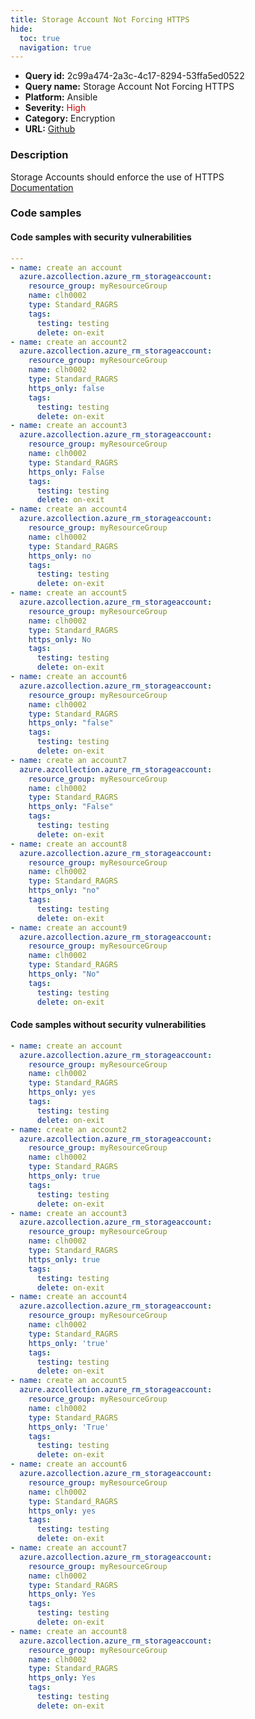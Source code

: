 ```yaml
---
title: Storage Account Not Forcing HTTPS
hide:
  toc: true
  navigation: true
---
```


<style>
  .highlight .hll {
    background-color: #ff171742;
  }
  .md-content {
    max-width: 1100px;
    margin: 0 auto;
  }
</style>

-   **Query id:** 2c99a474-2a3c-4c17-8294-53ffa5ed0522
-   **Query name:** Storage Account Not Forcing HTTPS
-   **Platform:** Ansible
-   **Severity:** <span style="color:#C00">High</span>
-   **Category:** Encryption
-   **URL:** [Github](https://github.com/Checkmarx/kics/tree/master/assets/queries/ansible/azure/storage_account_not_forcing_https)

### Description
Storage Accounts should enforce the use of HTTPS<br>
[Documentation](https://docs.ansible.com/ansible/latest/collections/azure/azcollection/azure_rm_storageaccount_module.html#parameter-https_only)

### Code samples
#### Code samples with security vulnerabilities
```yaml title="Positive test num. 1 - yaml file" hl_lines="33 3 69 42 78 15 51 24 60"
---
- name: create an account
  azure.azcollection.azure_rm_storageaccount:
    resource_group: myResourceGroup
    name: clh0002
    type: Standard_RAGRS
    tags:
      testing: testing
      delete: on-exit
- name: create an account2
  azure.azcollection.azure_rm_storageaccount:
    resource_group: myResourceGroup
    name: clh0002
    type: Standard_RAGRS
    https_only: false
    tags:
      testing: testing
      delete: on-exit
- name: create an account3
  azure.azcollection.azure_rm_storageaccount:
    resource_group: myResourceGroup
    name: clh0002
    type: Standard_RAGRS
    https_only: False
    tags:
      testing: testing
      delete: on-exit
- name: create an account4
  azure.azcollection.azure_rm_storageaccount:
    resource_group: myResourceGroup
    name: clh0002
    type: Standard_RAGRS
    https_only: no
    tags:
      testing: testing
      delete: on-exit
- name: create an account5
  azure.azcollection.azure_rm_storageaccount:
    resource_group: myResourceGroup
    name: clh0002
    type: Standard_RAGRS
    https_only: No
    tags:
      testing: testing
      delete: on-exit
- name: create an account6
  azure.azcollection.azure_rm_storageaccount:
    resource_group: myResourceGroup
    name: clh0002
    type: Standard_RAGRS
    https_only: "false"
    tags:
      testing: testing
      delete: on-exit
- name: create an account7
  azure.azcollection.azure_rm_storageaccount:
    resource_group: myResourceGroup
    name: clh0002
    type: Standard_RAGRS
    https_only: "False"
    tags:
      testing: testing
      delete: on-exit
- name: create an account8
  azure.azcollection.azure_rm_storageaccount:
    resource_group: myResourceGroup
    name: clh0002
    type: Standard_RAGRS
    https_only: "no"
    tags:
      testing: testing
      delete: on-exit
- name: create an account9
  azure.azcollection.azure_rm_storageaccount:
    resource_group: myResourceGroup
    name: clh0002
    type: Standard_RAGRS
    https_only: "No"
    tags:
      testing: testing
      delete: on-exit

```


#### Code samples without security vulnerabilities
```yaml title="Negative test num. 1 - yaml file"
- name: create an account
  azure.azcollection.azure_rm_storageaccount:
    resource_group: myResourceGroup
    name: clh0002
    type: Standard_RAGRS
    https_only: yes
    tags:
      testing: testing
      delete: on-exit
- name: create an account2
  azure.azcollection.azure_rm_storageaccount:
    resource_group: myResourceGroup
    name: clh0002
    type: Standard_RAGRS
    https_only: true
    tags:
      testing: testing
      delete: on-exit
- name: create an account3
  azure.azcollection.azure_rm_storageaccount:
    resource_group: myResourceGroup
    name: clh0002
    type: Standard_RAGRS
    https_only: true
    tags:
      testing: testing
      delete: on-exit
- name: create an account4
  azure.azcollection.azure_rm_storageaccount:
    resource_group: myResourceGroup
    name: clh0002
    type: Standard_RAGRS
    https_only: 'true'
    tags:
      testing: testing
      delete: on-exit
- name: create an account5
  azure.azcollection.azure_rm_storageaccount:
    resource_group: myResourceGroup
    name: clh0002
    type: Standard_RAGRS
    https_only: 'True'
    tags:
      testing: testing
      delete: on-exit
- name: create an account6
  azure.azcollection.azure_rm_storageaccount:
    resource_group: myResourceGroup
    name: clh0002
    type: Standard_RAGRS
    https_only: yes
    tags:
      testing: testing
      delete: on-exit
- name: create an account7
  azure.azcollection.azure_rm_storageaccount:
    resource_group: myResourceGroup
    name: clh0002
    type: Standard_RAGRS
    https_only: Yes
    tags:
      testing: testing
      delete: on-exit
- name: create an account8
  azure.azcollection.azure_rm_storageaccount:
    resource_group: myResourceGroup
    name: clh0002
    type: Standard_RAGRS
    https_only: Yes
    tags:
      testing: testing
      delete: on-exit

```
